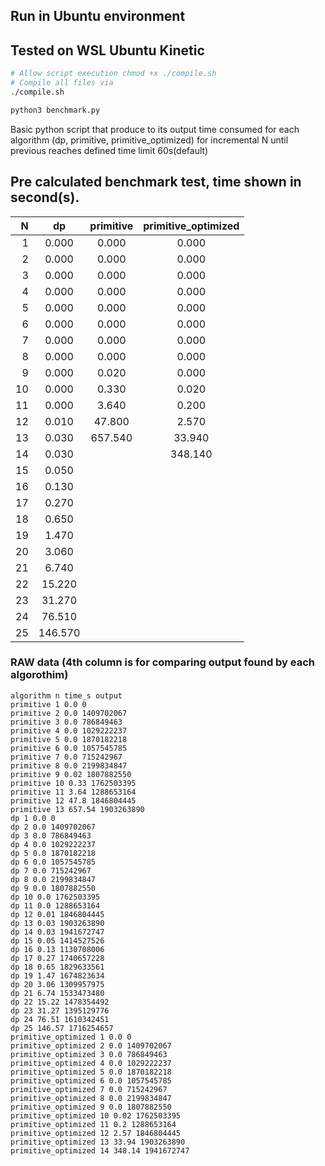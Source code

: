 ## Run in Ubuntu environment
## Tested on WSL Ubuntu Kinetic

```bash
# Allow script execution chmod +x ./compile.sh
# Compile all files via
./compile.sh
```

```bash
python3 benchmark.py
```
Basic python script that produce to its output time consumed for each algorithm (dp, primitive, primitive_optimized) for incremental N until previous reaches defined time limit 60s(default)

## Pre calculated benchmark test, time shown in second(s).
|N|dp|primitive|primitive_optimized|
|-:|:------:|:------:|:------:|
|1|0.000|0.000|0.000|
|2|0.000|0.000|0.000|
|3|0.000|0.000|0.000|
|4|0.000|0.000|0.000|
|5|0.000|0.000|0.000|
|6|0.000|0.000|0.000|
|7|0.000|0.000|0.000|
|8|0.000|0.000|0.000|
|9|0.000|0.020|0.000|
|10|0.000|0.330|0.020|
|11|0.000|3.640|0.200|
|12|0.010|47.800|2.570|
|13|0.030|657.540|33.940|
|14|0.030||348.140|
|15|0.050|||
|16|0.130|||
|17|0.270|||
|18|0.650|||
|19|1.470|||
|20|3.060|||
|21|6.740|||
|22|15.220|||
|23|31.270|||
|24|76.510|||
|25|146.570|||

### RAW data (4th column is for comparing output found by each algorothim)
```
algorithm n time_s output
primitive 1 0.0 0
primitive 2 0.0 1409702067
primitive 3 0.0 786849463
primitive 4 0.0 1029222237
primitive 5 0.0 1870182218
primitive 6 0.0 1057545785
primitive 7 0.0 715242967
primitive 8 0.0 2199834847
primitive 9 0.02 1807882550
primitive 10 0.33 1762503395
primitive 11 3.64 1288653164
primitive 12 47.8 1846804445
primitive 13 657.54 1903263890
dp 1 0.0 0
dp 2 0.0 1409702067
dp 3 0.0 786849463
dp 4 0.0 1029222237
dp 5 0.0 1870182218
dp 6 0.0 1057545785
dp 7 0.0 715242967
dp 8 0.0 2199834847
dp 9 0.0 1807882550
dp 10 0.0 1762503395
dp 11 0.0 1288653164
dp 12 0.01 1846804445
dp 13 0.03 1903263890
dp 14 0.03 1941672747
dp 15 0.05 1414527526
dp 16 0.13 1130708006
dp 17 0.27 1740657228
dp 18 0.65 1829633561
dp 19 1.47 1674823634
dp 20 3.06 1309957975
dp 21 6.74 1533473480
dp 22 15.22 1478354492
dp 23 31.27 1395129776
dp 24 76.51 1610342451
dp 25 146.57 1716254657
primitive_optimized 1 0.0 0
primitive_optimized 2 0.0 1409702067
primitive_optimized 3 0.0 786849463
primitive_optimized 4 0.0 1029222237
primitive_optimized 5 0.0 1870182218
primitive_optimized 6 0.0 1057545785
primitive_optimized 7 0.0 715242967
primitive_optimized 8 0.0 2199834847
primitive_optimized 9 0.0 1807882550
primitive_optimized 10 0.02 1762503395
primitive_optimized 11 0.2 1288653164
primitive_optimized 12 2.57 1846804445
primitive_optimized 13 33.94 1903263890
primitive_optimized 14 348.14 1941672747
```
